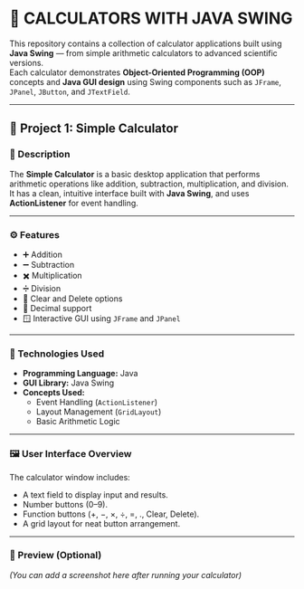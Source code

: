 # 🧮 CALCULATORS WITH JAVA SWING

This repository contains a collection of calculator applications built using **Java Swing** — from simple arithmetic calculators to advanced scientific versions.  
Each calculator demonstrates **Object-Oriented Programming (OOP)** concepts and **Java GUI design** using Swing components such as `JFrame`, `JPanel`, `JButton`, and `JTextField`.

---

## 📘 Project 1: Simple Calculator

### 🧩 Description
The **Simple Calculator** is a basic desktop application that performs arithmetic operations like addition, subtraction, multiplication, and division.  
It has a clean, intuitive interface built with **Java Swing**, and uses **ActionListener** for event handling.

---

### ⚙️ Features
- ➕ Addition  
- ➖ Subtraction  
- ✖️ Multiplication  
- ➗ Division  
- 🧹 Clear and Delete options  
- 🔢 Decimal support  
- 🪟 Interactive GUI using `JFrame` and `JPanel`

---

### 🧱 Technologies Used
- **Programming Language:** Java  
- **GUI Library:** Java Swing  
- **Concepts Used:**  
  - Event Handling (`ActionListener`)  
  - Layout Management (`GridLayout`)  
  - Basic Arithmetic Logic  

---

### 🖼️ User Interface Overview
The calculator window includes:  
- A text field to display input and results.  
- Number buttons (0–9).  
- Function buttons (+, −, ×, ÷, =, ., Clear, Delete).  
- A grid layout for neat button arrangement.  

---

### 📸 Preview (Optional)
*(You can add a screenshot here after running your calculator)*  

